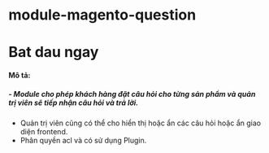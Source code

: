 # module-magento-question
# Bat dau ngay

#### Mô tả: 

##### - Module cho phép khách hàng đặt câu hỏi cho từng sản phẩm và quản trị viên sẽ tiếp nhận câu hỏi và trả lời.
- Quản trị viên cũng có thể cho hiển thị hoặc ẩn các câu hỏi hoặc ẩn giao diện frontend.
- Phân quyền acl và có sử dụng Plugin.
